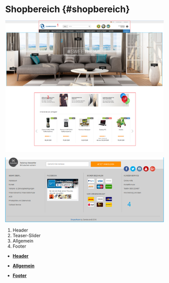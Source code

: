 # Shopbereich {#shopbereich}

![](Bilder/Abb008a_UbersichtOben___.png "Shopbereich")

![](Bilder/Abb008b_UbersichtUnten.png)

1.  Header
2.  Teaser-Slider
3.  Allgemein
4.  Footer

-   **[Header](3_1_1_Header.md)**  

-   **[Allgemein](3_1_2_Allgemein.md)**  

-   **[Footer](3_1_3_Footer.md)**  




